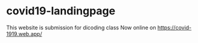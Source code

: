 # covid19-landingpage
This website is submission for dicoding class 
Now online on https://covid-1919.web.app/
